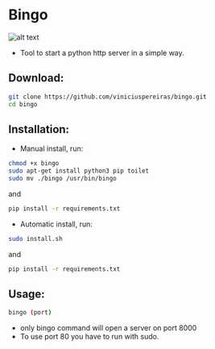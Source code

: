 # Bingo
![alt text](https://github.com/viniciuspereiras/bingo/blob/main/bingo.png)

- Tool to start a python http server in a simple way.
## Download:
```bash
git clone https://github.com/viniciuspereiras/bingo.git
cd bingo
```
## Installation:
- Manual install, run:
```bash
chmod +x bingo
sudo apt-get install python3 pip toilet 
sudo mv ./bingo /usr/bin/bingo
```
and 
```bash
pip install -r requirements.txt
```
- Automatic install, run:
```bash
sudo install.sh
```
and 
```bash
pip install -r requirements.txt
```
## Usage:
```bash
bingo (port)  
```
- only bingo command will open a server on port 8000
- To use port 80 you have to run with sudo.
